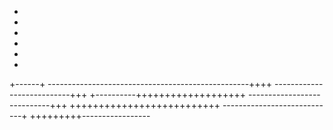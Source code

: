 
+
+
+
+
+
+
+------+
--------------------------------------------------++++
---------------------------+++
+----------+++++++++++++++++++
----------------------------+++
++++++++++++++++++++++++++
----------------------------+
+++++++++-----------------